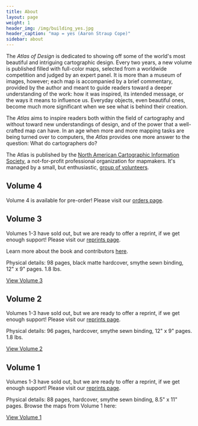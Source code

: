 ```yaml
---
title: About
layout: page
weight: 1
header_img: /img/building_yes.jpg
header_caption: "map = yes (Aaron Straup Cope)"
sidebar: about
---
```


The <em>Atlas of Design</em> is dedicated to showing off some of the world's most beautiful and intriguing cartographic design. Every two years, a new volume is published filled with full-color maps, selected from a worldwide competition and judged by an expert panel. It is more than a museum of images, however; each map is accompanied by a brief commentary, provided by the author and meant to guide readers toward a deeper understanding of the work: how it was inspired, its intended message, or the ways it means to influence us. Everyday objects, even beautiful ones, become much more significant when we see what is behind their creation.

The <em>Atlas</em> aims to inspire readers both within the field of cartography and without toward new understandings of design, and of the power that a well-crafted map can have. In an age when more and more mapping tasks are being turned over to computers, the <em>Atlas</em> provides one more answer to the question: What do cartographers do?

The Atlas is published by the <a href="http://nacis.org">North American Cartographic Information Society</a>, a not-for-profit professional organization for mapmakers. It's managed by a small, but enthusiastic, <a title="Staff" href="http://atlasofdesign.org/about/staff/">group of volunteers</a>.

## Volume 4

Volume 4 is available for pre-order! Please visit our [orders page](/order).


## Volume 3

Volumes 1-3 have sold out, but we are ready to offer a reprint, if we get enough support! Please visit our [reprints page](/reprints).

Learn more about the book and contributors [here](/2016/10/16/v3-pre-release/).

Physical details: 98 pages, black matte hardcover, smythe sewn binding, 12" x 9" pages. 1.8 lbs.

<a class="button" href="http://atlasofdesign.org/three">View Volume 3</a>

## Volume 2

Volumes 1-3 have sold out, but we are ready to offer a reprint, if we get enough support! Please visit our [reprints page](/reprints).

Physical details: 96 pages, hardcover, smythe sewn binding, 12" x 9" pages. 1.8 lbs.

<a class="button" href="http://atlasofdesign.org/two">View Volume 2</a>

## Volume 1

Volumes 1-3 have sold out, but we are ready to offer a reprint, if we get enough support! Please visit our [reprints page](/reprints).

Physical details: 88 pages, hardcover, smythe sewn binding, 8.5" x 11" pages.
Browse the maps from Volume 1 here:

<a class="button" href="http://atlasofdesign.org/one">View Volume 1</a>
